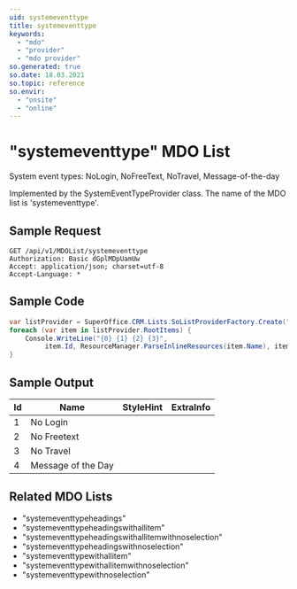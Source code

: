 ```yaml
---
uid: systemeventtype
title: systemeventtype
keywords:
  - "mdo"
  - "provider"
  - "mdo provider"
so.generated: true
so.date: 18.03.2021
so.topic: reference
so.envir:
  - "onsite"
  - "online"
---
```


# "systemeventtype" MDO List
System event types: NoLogin, NoFreeText, NoTravel, Message-of-the-day



Implemented by the <see cref="T:SuperOffice.CRM.Lists.SystemEventTypeProvider">SystemEventTypeProvider</see> class.
The name of the MDO list is 'systemeventtype'.




## Sample Request

```http!
GET /api/v1/MDOList/systemeventtype
Authorization: Basic dGplMDpUamUw
Accept: application/json; charset=utf-8
Accept-Language: *

```

## Sample Code
```cs
var listProvider = SuperOffice.CRM.Lists.SoListProviderFactory.Create("systemeventtype", forceFlatList: true);
foreach (var item in listProvider.RootItems) {
    Console.WriteLine("{0} {1} {2} {3}", 
         item.Id, ResourceManager.ParseInlineResources(item.Name), item.StyleHint, item.ExtraInfo);
}
```

## Sample Output

|Id   | Name  |StyleHint|ExtraInfo |
| --- | ----- | ------- | -------- |
|1|No Login|||
|2|No Freetext|||
|3|No Travel|||
|4|Message of the Day|||


## Related MDO Lists

* "systemeventtypeheadings"
* "systemeventtypeheadingswithallitem"
* "systemeventtypeheadingswithallitemwithnoselection"
* "systemeventtypeheadingswithnoselection"
* "systemeventtypewithallitem"
* "systemeventtypewithallitemwithnoselection"
* "systemeventtypewithnoselection"
